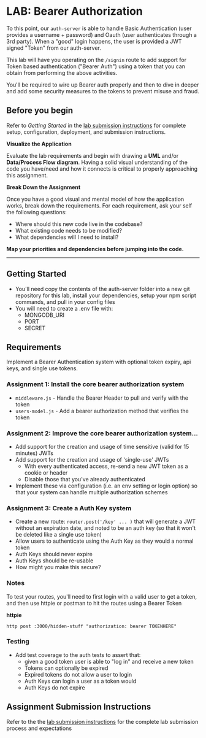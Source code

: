 # LAB: Bearer Authorization

To this point, our `auth-server` is able to handle Basic Authentication (user provides a username + password) and Oauth (user authenticates through a 3rd party). When a "good" login happens, the user is provided a JWT signed "Token" from our auth-server.  

This lab will have you operating on the `/signin` route to add support for Token based authentication ("Bearer Auth") using a token that you can obtain from performing the above activities.

You'll be required to wire up Bearer auth properly and then to dive in deeper and add some security measures to the tokens to prevent misuse and fraud.

## Before you begin
Refer to *Getting Started*  in the [lab submission instructions]((../../../reference/submission-instructions/labs/README.md)) for complete setup, configuration, deployment, and submission instructions.

**Visualize the Application**

Evaluate the lab requirements and begin with drawing a **UML** and/or **Data/Process Flow diagram**.  Having a solid visual understanding of the code you have/need and how it connects is critical to properly approaching this assignment.

**Break Down the Assignment**

Once you have a good visual and mental model of how the application works, break down the requirements. For each requirement, ask your self the following questions:

* Where should this new code live in the codebase?
* What existing code needs to be modified?
* What dependencies will I need to install?

**Map your priorities and dependencies before jumping into the code.**

---

## Getting Started

* You'll need copy the contents of the auth-server folder into a new git repository for this lab, install your dependencies, setup your npm script commands, and pull in your config files
* You will need to create a .env file with:
    * MONGODB_URI
    * PORT
    * SECRET

## Requirements
Implement a Bearer Authentication system with optional token expiry, api keys, and single use tokens.

### Assignment 1: Install the core bearer authorization system
* `middleware.js` - Handle the Bearer Header to pull and verify with the token
* `users-model.js` - Add a bearer authorization method that verifies the token

### Assignment 2: Improve the core bearer authorization system...
* Add support for the creation and usage of time sensitive (valid for 15 minutes) JWTs
* Add support for the creation and usage of 'single-use' JWTs
  * With every authenticated access, re-send a new JWT token as a cookie or header
  * Disable those that you've already authenticated
* Implement these via configuration (i.e. an env setting or login option) so that your system can handle multiple authorization schemes

### Assignment 3: Create a Auth Key system
  * Create a new route: `router.post('/key' ... )` that will generate a JWT without an expiration date, and noted to be an auth key (so that it won't be deleted like a single use token)
  * Allow users to authenticate using the Auth Key as they would a normal token
  * Auth Keys should never expire
  * Auth Keys should be re-usable
  * How might you make this secure?
  
### Notes

To test your routes, you'll need to first login with a valid user to get a token, and then use httpie or postman to hit the routes using a Bearer Token

**httpie**
```
http post :3000/hidden-stuff "authorization: bearer TOKENHERE"
```

### Testing
* Add test coverage to the auth tests to assert that:
  * given a good token user is able to "log in" and receive a new token
  * Tokens can optionally be expired
  * Expired tokens do not allow a user to login
  * Auth Keys can login a user as a token would
  * Auth Keys do not expire


## Assignment Submission Instructions
Refer to the the [lab submission instructions]((../../../reference/submission-instructions/labs/README.md)) for the complete lab submission process and expectations
